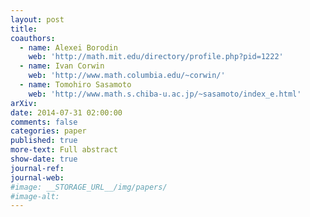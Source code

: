 ```yaml
---
layout: post
title: 
coauthors:
  - name: Alexei Borodin
    web: 'http://math.mit.edu/directory/profile.php?pid=1222'
  - name: Ivan Corwin
    web: 'http://www.math.columbia.edu/~corwin/' 
  - name: Tomohiro Sasamoto
    web: 'http://www.math.s.chiba-u.ac.jp/~sasamoto/index_e.html'
arXiv: 
date: 2014-07-31 02:00:00
comments: false
categories: paper
published: true
more-text: Full abstract
show-date: true
journal-ref: 
journal-web: 
#image: __STORAGE_URL__/img/papers/
#image-alt: 
---
```



